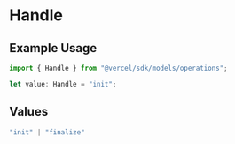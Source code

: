 # Handle

## Example Usage

```typescript
import { Handle } from "@vercel/sdk/models/operations";

let value: Handle = "init";
```

## Values

```typescript
"init" | "finalize"
```